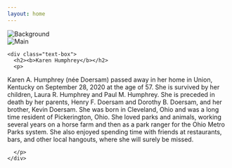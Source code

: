 ```yaml
---
layout: home
---
```


<div class="layered-container">
  <img src="{{ '/assets/images/IMG_6546.jpg' | relative_url }}" alt="Background" class="bg-image">

  <div class="foreground">
    <img src="{{ '/assets/images/karenMain.jpg' | relative_url }}" alt="Main" class="main-image">

    <div class="text-box">
      <h2><b>Karen Humphrey</b></h2>
      <p>
        
Karen A. Humphrey (née Doersam) passed away in her home in Union, Kentucky on September 28, 2020 at the age of 57.  She is survived by her children, Laura R. Humphrey and Paul M. Humphrey.  She is preceded in death by her parents, Henry F. Doersam and Dorothy B. Doersam, and her brother, Kevin Doersam.  She was born in Cleveland, Ohio and was a long time resident of Pickerington, Ohio. She loved parks and animals, working several years on a horse farm and then as a park ranger for the Ohio Metro Parks system. She also enjoyed spending time with friends at restaurants, bars, and other local hangouts, where she will surely be missed.

      </p>
    </div>
  </div>
</div>
